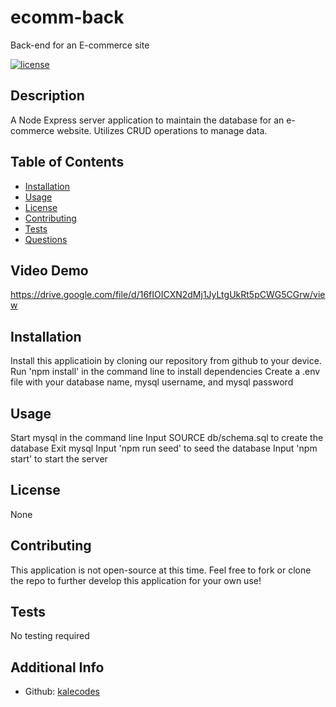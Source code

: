 # ecomm-back
Back-end for an E-commerce site

  [![license](https://img.shields.io/badge/license-None-blue)](https://shields.io)

  ## Description
  A Node Express server application to maintain the database for an e-commerce website. Utilizes CRUD operations to manage data. 
    
  ## Table of Contents
  * [Installation](#installation)
  * [Usage](#usage)
  * [License](#license)
  * [Contributing](#contributions)
  * [Tests](#tests)
  * [Questions](#questions)

  ## Video Demo
  https://drive.google.com/file/d/16fIOICXN2dMj1JyLtgUkRt5pCWG5CGrw/view
  
  
  ## Installation
  Install this applicatioin by cloning our repository from github to your device.
  Run 'npm install' in the command line to install dependencies
  Create a .env file with your database name, mysql username, and mysql password

  ## Usage
  Start mysql in the command line
  Input SOURCE db/schema.sql to create the database
  Exit mysql
  Input 'npm run seed' to seed the database
  Input 'npm start' to start the server

  ## License
  None
  
  ## Contributing
  This application is not open-source at this time. Feel free to fork or clone the repo to further develop this application for your own use!
  
  ## Tests
  No testing required
  
  ## Additional Info
  * Github: [kalecodes](https://github.com/kalecodes)